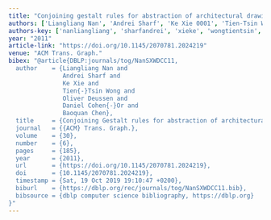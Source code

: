 ```yaml
---
title: "Conjoining gestalt rules for abstraction of architectural drawings"
authors: ['Liangliang Nan', 'Andrei Sharf', 'Ke Xie 0001', 'Tien-Tsin Wong', 'Oliver Deussen', 'Daniel Cohen-Or', 'Baoquan Chen']
authors-key: ['nanliangliang', 'sharfandrei', 'xieke', 'wongtientsin', 'deussenoliver', 'cohenordaniel', 'chenbaoquan']
year: "2011"
article-link: "https://doi.org/10.1145/2070781.2024219"
venue: "ACM Trans. Graph."
bibex: "@article{DBLP:journals/tog/NanSXWDCC11,
  author    = {Liangliang Nan and
               Andrei Sharf and
               Ke Xie and
               Tien{-}Tsin Wong and
               Oliver Deussen and
               Daniel Cohen{-}Or and
               Baoquan Chen},
  title     = {Conjoining Gestalt rules for abstraction of architectural drawings},
  journal   = {{ACM} Trans. Graph.},
  volume    = {30},
  number    = {6},
  pages     = {185},
  year      = {2011},
  url       = {https://doi.org/10.1145/2070781.2024219},
  doi       = {10.1145/2070781.2024219},
  timestamp = {Sat, 19 Oct 2019 19:10:47 +0200},
  biburl    = {https://dblp.org/rec/journals/tog/NanSXWDCC11.bib},
  bibsource = {dblp computer science bibliography, https://dblp.org}
}"
---
```


